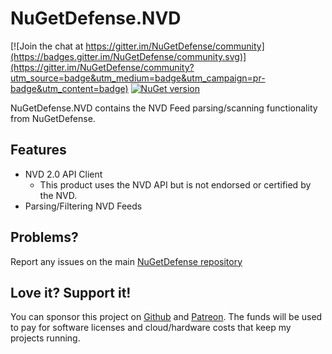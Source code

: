 # NuGetDefense.NVD

[![Join the chat at https://gitter.im/NuGetDefense/community](https://badges.gitter.im/NuGetDefense/community.svg)](https://gitter.im/NuGetDefense/community?utm_source=badge&utm_medium=badge&utm_campaign=pr-badge&utm_content=badge)  [![NuGet version](https://badge.fury.io/nu/NuGetDefense.NVD.svg)](https://badge.fury.io/nu/NuGetDefense.NVD)

NuGetDefense.NVD contains the NVD Feed parsing/scanning functionality from NuGetDefense.
  
## Features  
* NVD 2.0 API Client
    * This product uses the NVD API but is not endorsed or certified by the NVD.
* Parsing/Filtering NVD Feeds

## Problems?
Report any issues on the main [NuGetDefense repository](https://github.com/digitalcoyote/NuGetDefense.git)
    
## Love it? Support it!
You can sponsor this project on [Github](https://github.com/sponsors/digitalcoyote) and [Patreon](https://www.patreon.com/codingcoyote). The funds will be used to pay for software licenses and cloud/hardware costs that keep my projects running.
